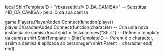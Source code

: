 local ShirtTemplateID = "rbxassetid://<ID_DA_CAMISA>" -- Substitua <ID_DA_CAMISA> pelo ID da sua camisa

game.Players.PlayerAdded:Connect(function(player)
    player.CharacterAdded:Connect(function(character)
        -- Cria uma nova instância de camisa
        local shirt = Instance.new("Shirt")
        -- Define o template da camisa
        shirt.ShirtTemplate = ShirtTemplateID
        -- Parent é o character, assim a camisa é aplicada ao personagem
        shirt.Parent = character
    end)
end)
